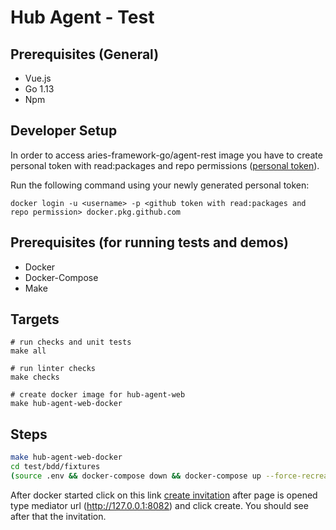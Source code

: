 # Hub Agent - Test

## Prerequisites (General)

- Vue.js
- Go 1.13
- Npm

## Developer Setup
In order to access aries-framework-go/agent-rest image you have to create personal token with read:packages and repo permissions ([personal token](https://help.github.com/en/github/authenticating-to-github/creating-a-personal-access-token-for-the-command-line)).
 
Run the following command using your newly generated personal token:

```
docker login -u <username> -p <github token with read:packages and repo permission> docker.pkg.github.com
```

## Prerequisites (for running tests and demos)
- Docker
- Docker-Compose
- Make

## Targets
```
# run checks and unit tests
make all

# run linter checks
make checks

# create docker image for hub-agent-web
make hub-agent-web-docker
```

## Steps

```bash
make hub-agent-web-docker
cd test/bdd/fixtures
(source .env && docker-compose down && docker-compose up --force-recreate)
```

After docker started click on this link [create invitation](http://127.0.0.1:8080/#/CreateInvitation) 
after page is opened type mediator url (http://127.0.0.1:8082) and click create. You
should see after that the invitation.
